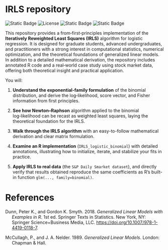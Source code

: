 
# IRLS repository

<!-- badges: start -->

![Static Badge](https://img.shields.io/badge/R-language-blue)
![License](https://img.shields.io/github/license/vadimtyuryaev/ANOVA)
![Static
Badge](https://img.shields.io/badge/LinkedIn-https%3A%2F%2Fwww.linkedin.com%2Fin%2Fvadimtyuryaev%2F-blue)
![Static
Badge](https://img.shields.io/badge/Medium-https://medium.com/@vadimtyuryaev-green)
<!-- badges: end -->

This repository provides a from‑first‑principles implementation of the
**Iteratively Reweighted Least Squares (IRLS)** algorithm for logistic
regression. It is designed for graduate students, advanced
undergraduates, and practitioners with a strong interest in
computational statistics, numerical optimization, and the theoretical
foundations of generalized linear models. In addition to a detailed
mathematical derivation, the repository includes annotated R code and a
real‑world case study using stock market data, offering both theoretical
insight and practical application.

You will:

1.  **Understand the exponential‑family formulation** of the binomial
    distribution, and derive the log‑likelihood, score vector, and
    Fisher information from first principles.

2.  **See how Newton–Raphson** algorithm applied to the binomial
    log‑likelihood can be recast as weighted least squares, laying the
    theoretical foundation for the IRLS.

3.  **Walk through the IRLS algorithm** with an easy-to-follow
    mathematical derivation and clear matrix formulation.

4.  **Examine an R implementation** (`IRLS_logistic_binomial`) with
    detailed annotations, illustrating how to initialize, iterate, and
    stabilize your fits in practice.

5.  **Apply IRLS to real data** (the `S&P Daily Smarket dataset`), and
    directly verify that results obtained reproduce the same
    coefficients as R’s built-in function `glm(..., family=binomial)`.

# References

<div id="refs" class="references csl-bib-body hanging-indent">

<div id="ref-dunn_smyth_glm_2018" class="csl-entry">

Dunn, Peter K., and Gordon K. Smyth. 2018. *Generalized Linear Models
with Examples in R*. 1st ed. Springer Texts in Statistics. New York, NY:
Springer Science+Business Media, LLC.
<https://doi.org/10.1007/978-1-4419-0118-7>.

</div>

<div id="ref-mccullagh_nelder_1989" class="csl-entry">

McCullagh, P., and J. A. Nelder. 1989. *Generalized Linear Models*.
London: Chapman & Hall.

</div>

</div>
